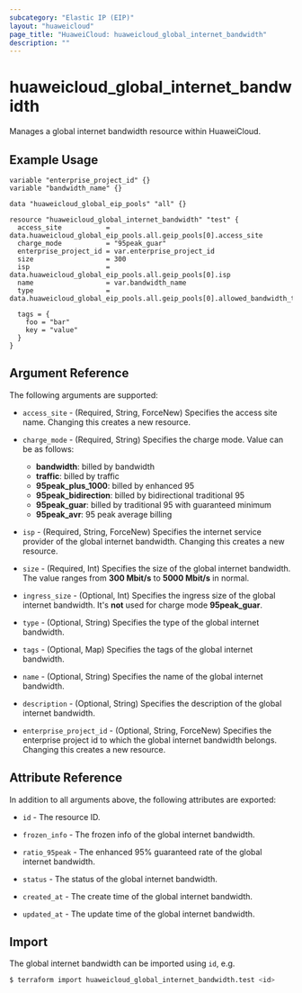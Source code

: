 ```yaml
---
subcategory: "Elastic IP (EIP)"
layout: "huaweicloud"
page_title: "HuaweiCloud: huaweicloud_global_internet_bandwidth"
description: ""
---
```


# huaweicloud_global_internet_bandwidth

Manages a global internet bandwidth resource within HuaweiCloud.

## Example Usage

```hcl
variable "enterprise_project_id" {}
variable "bandwidth_name" {}

data "huaweicloud_global_eip_pools" "all" {}

resource "huaweicloud_global_internet_bandwidth" "test" {
  access_site           = data.huaweicloud_global_eip_pools.all.geip_pools[0].access_site
  charge_mode           = "95peak_guar"
  enterprise_project_id = var.enterprise_project_id
  size                  = 300
  isp                   = data.huaweicloud_global_eip_pools.all.geip_pools[0].isp
  name                  = var.bandwidth_name
  type                  = data.huaweicloud_global_eip_pools.all.geip_pools[0].allowed_bandwidth_types[0].type

  tags = {
    foo = "bar"
    key = "value"
  }
}
```

## Argument Reference

The following arguments are supported:

* `access_site` - (Required, String, ForceNew) Specifies the access site name.
  Changing this creates a new resource.

* `charge_mode` - (Required, String) Specifies the charge mode.
  Value can be as follows:
  + **bandwidth**: billed by bandwidth
  + **traffic**: billed by traffic
  + **95peak_plus_1000**: billed by enhanced 95
  + **95peak_bidirection**: billed by bidirectional traditional 95
  + **95peak_guar**: billed by traditional 95 with guaranteed minimum
  + **95peak_avr**: 95 peak average billing

* `isp` - (Required, String, ForceNew) Specifies the internet service provider of the global internet bandwidth.
  Changing this creates a new resource.

* `size` - (Required, Int) Specifies the size of the global internet bandwidth.
  The value ranges from **300 Mbit/s** to **5000 Mbit/s** in normal.

* `ingress_size` - (Optional, Int) Specifies the ingress size of the global internet bandwidth.
  It's **not** used for charge mode **95peak_guar**.

* `type` - (Optional, String) Specifies the type of the global internet bandwidth.

* `tags` - (Optional, Map) Specifies the tags of the global internet bandwidth.

* `name` - (Optional, String) Specifies the name of the global internet bandwidth.

* `description` - (Optional, String) Specifies the description of the global internet bandwidth.

* `enterprise_project_id` - (Optional, String, ForceNew) Specifies the enterprise project id to which the global
  internet bandwidth belongs. Changing this creates a new resource.

## Attribute Reference

In addition to all arguments above, the following attributes are exported:

* `id` - The resource ID.

* `frozen_info` - The frozen info of the global internet bandwidth.

* `ratio_95peak` - The enhanced 95% guaranteed rate of the global internet bandwidth.

* `status` - The status of the global internet bandwidth.

* `created_at` - The create time of the global internet bandwidth.

* `updated_at` - The update time of the global internet bandwidth.

## Import

The global internet bandwidth can be imported using `id`, e.g.

```bash
$ terraform import huaweicloud_global_internet_bandwidth.test <id>
```
